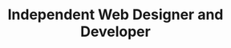 ---
title: "Independent Web Designer and Developer"
location: "Fargo, ND"
timeframe: "2013-2014"
did: "Build interactive and responsive websites using semantic HTML5 and CSS, often incorporating PHP templates to create custom WordPress themes and plugins."
learned: "That good design fixes real problems, and takes into account the strengths and weaknesses of technology to do so.<br> Also, HTML5, CSS, jQuery, and PHP. I've taken myself from 0 to 60 in terms of coding since starting out on my own."
---